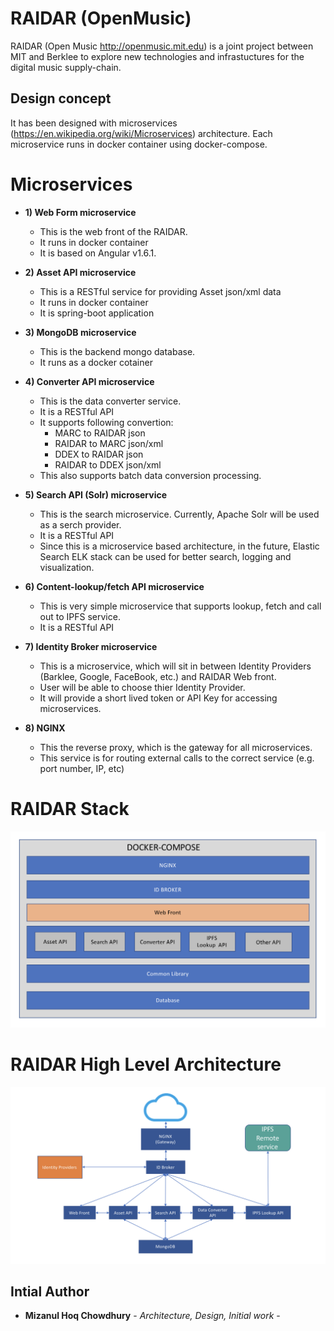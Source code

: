 # RAIDAR (OpenMusic)

RAIDAR (Open Music http://openmusic.mit.edu) is a joint project between MIT and Berklee to explore new technologies and infrastuctures for the digital music supply-chain.

## Design concept
It has been designed with microservices (https://en.wikipedia.org/wiki/Microservices) architecture. 
Each microservice runs in docker container using docker-compose.

# Microservices

* **1) Web Form microservice**
	* This is the web front of the RAIDAR.
	* It runs in docker container
	* It is based on Angular v1.6.1.
	
* **2) Asset API microservice**
	* This is a RESTful service for providing Asset json/xml data
	* It runs in docker container
	* It is spring-boot application
	
* **3) MongoDB microservice**
	* This is the backend mongo database.
	* It runs as a docker cotainer
	
* **4) Converter API microservice**
	* This is the data converter service.
    * It is a RESTful API
	* It supports following convertion:
		* MARC to RAIDAR json
		* RAIDAR to MARC json/xml
		* DDEX to RAIDAR json
		* RAIDAR to DDEX json/xml
	* This also supports batch data conversion processing.	
		
* **5) Search API (Solr) microservice**
	* This is the search microservice. Currently, Apache Solr will be used as a serch provider.
    * It is a RESTful API 
	* Since this is a microservice based architecture, in the future, Elastic Search ELK stack can be used for better search, logging and visualization.

* **6) Content-lookup/fetch API microservice**
	* This is very simple microservice that supports lookup, fetch and call out to IPFS service.
    * It is a RESTful API

* **7) Identity Broker microservice**
	* This is a microservice, which will sit in between Identity Providers (Barklee, Google, FaceBook, etc.) and RAIDAR Web front.
	* User will be able to choose thier Identity Provider.
	* It will provide a short lived token or API Key for accessing microservices.

* **8) NGINX** 
	* This the reverse proxy, which is the gateway for all microservices.
	* This service is for routing external calls to the correct service (e.g. port number, IP, etc)


# RAIDAR Stack
![Stack](pictures/raidar_stack.png)

# RAIDAR High Level Architecture
![High Level Architecture](pictures/raidar_high_level_architecture.png)


## Intial Author

* **Mizanul Hoq Chowdhury** - *Architecture, Design, Initial work* - 

